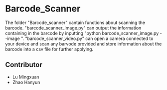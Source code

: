 # Barcode_Scanner
The folder "Barcode_scanner" cantain functions about scanning the barcode.
    "barcode_scanner_image.py" can output the information containing in the 		barcode by inputting "python barcode_scanner_image.py --image <picture>".
    "barcode_scanner_video.py" can open a camera connected to your device and scan any barvode provided and store information about the barcode into a csv file for further applying.
    
## Contributor
- Lu Mingxuan
- Zhao Hanyun
